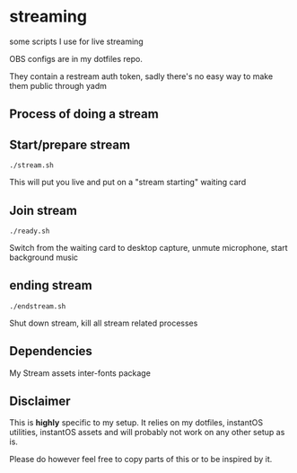 # streaming

some scripts I use for live streaming

OBS configs are in my dotfiles repo. 

They contain a restream auth token, sadly there's no easy way to make
them public through yadm

## Process of doing a stream

## Start/prepare stream

```
./stream.sh
```

This will put you live and put on a "stream starting" waiting card

## Join stream

```
./ready.sh
```

Switch from the waiting card to desktop capture, unmute microphone, start background music

## ending stream
```
./endstream.sh
```

Shut down stream, kill all stream related processes

## Dependencies

My Stream assets
inter-fonts package

## Disclaimer

This is **highly** specific to my setup. It relies on my dotfiles,
instantOS utilities, instantOS assets and will probably not work on
any other setup as is. 

Please do however feel free to copy parts of this or to be inspired
by it. 

